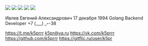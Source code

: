 ![](https://github-profile-summary-cards.vercel.app/api/cards/profile-details?username=k5prrr&theme=github_dark)
![](https://github-profile-summary-cards.vercel.app/api/cards/most-commit-language?username=k5prrr&theme=github_dark)
![](https://github-profile-summary-cards.vercel.app/api/cards/repos-per-language?username=k5prrr&theme=github_dark)
![](https://github-profile-summary-cards.vercel.app/api/cards/stats?username=k5prrr&theme=github_dark)
![](https://github-profile-summary-cards.vercel.app/api/cards/productive-time?username=k5prrr&theme=github_dark)

Ивлев Евгений Александрович
17 декабря 1994
Golang Backend Developer
+7 (___) ___-__-38

https://t.me/k5prrr
k5pr@ya.ru
https://vk.com/k5prrr
https://github.com/k5prrr
https://gitflic.ru/user/k5pr
